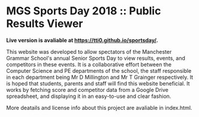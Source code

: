 # MGS Sports Day 2018 :: Public Results Viewer

**Live version is avaliable at https://tti0.github.io/sportsday/.**

This website was developed to allow spectators of the Manchester Grammar School's annual Senior Sports Day to view results, events, and competitors in these events. It is a collaborative effort between the Computer Science and PE departments of the school, the staff responsible in each department being Mr D Millington and Mr T Grainger respectively. It is hoped that students, parents and staff will find this website beneficial. It works by fetching score and competitor data from a Google Drive spreadsheet, and displaying it in an easy-to-use and clear fashion.

More deatails and license info about this project are avaliable in index.html.
